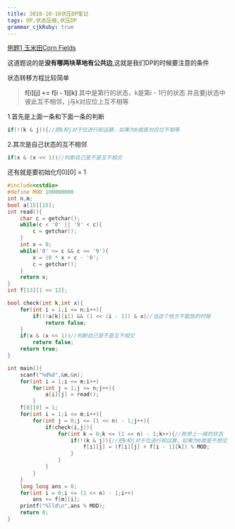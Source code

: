 ```yaml
---
title: 2018-10-18状压DP笔记
tags: DP,状态压缩,状压DP
grammar_cjkRuby: true
---
```

[例题1 玉米田Corn Fields](https://www.luogu.org/problemnew/show/P1879)

这道题说的是**没有哪两块草地有公共边**,这就是我们DP的时候要注意的条件

状态转移方程比较简单

>**f[i][j] += f[i - 1][k]**
其中是第行的状态，k是第i - 1行的状态
并且要j状态中彼此互不相邻，j与k对应位上互不相等

1.首先是上面一条和下面一条的判断

```cpp
if(!(k & j)){//把k和j对于位进行和运算，如果为0就是对应位不相等
```

2.其次是自己状态的互不相邻

```cpp
if(x & (x << 1))//判断自己是不是互不相交
```
还有就是要初始化f[0][0] = 1

```cpp
#include<cstdio>
#define MOD 100000000
int n,m;
bool a[15][15];
int read(){
	char c = getchar();
	while(c < '0' || '9' < c){
		c = getchar();
	}
	int x = 0;
	while('0' <= c && c <= '9'){
		x = 10 * x + c - '0';
		c = getchar();
	}
	return x;
}
int f[13][1 << 12];

bool check(int k,int x){
	for(int i = 1;i <= n;i++){
		if((!a[k][i]) && (1 << (i - 1)) & x)//当这个地方不能放的时候 
			return false;
	}
	if(x & (x << 1))//判断自己是不是互不相交 
		return false; 
	return true;
}

int main(){
	scanf("%d%d",&m,&n);
	for(int i = 1;i <= m;i++)
		for(int j = 1;j <= n;j++){
			a[i][j] = read();
		}
	f[0][0] = 1;
	for(int i = 1;i <= m;i++){
		for(int j = 0;j <= (1 << n) - 1;j++){
			if(check(i,j)){
				for(int k = 0;k <= (1 << n) - 1;k++){//枚举上一维的状态 
					if(!(k & j)){//把k和j对于位进行和运算，如果为0就是不想交 
						f[i][j] = (f[i][j] + f[i - 1][k]) % MOD;
					}
				}
			}
		}
	}
	long long ans = 0;
	for(int i = 0;i <= (1 << n) - 1;i++)
		ans += f[m][i];
	printf("%lld\n",ans % MOD);
	return 0;
}
```